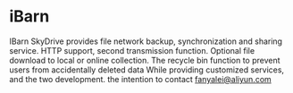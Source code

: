 # iBarn
IBarn SkyDrive provides file network backup, synchronization and sharing service. HTTP support, second transmission function. Optional file download to local or online collection. The recycle bin function to prevent users from accidentally deleted data While providing customized services, and the two development. the intention to contact fanyalei@aliyun.com
